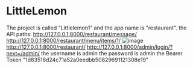 # LittleLemon
The project is called "Littlelemon1" and the app name is "restaurant".
the API paths: http://127.0.0.1:8000/restaurant/message/
http://127.0.0.1:8000/restaurant/menu/items/1/
![image](https://github.com/Rachida2001/LittleLemon/assets/123777131/f8304099-2199-48c9-8f7f-9351e306f42b)
http://127.0.0.1:8000/restaurant/
http://127.0.0.1:8000/admin/login/?next=/admin/
the username is admin
the password is admin
the Bearer Token "1d83516d24c71a52a0eedbb50829691121308e19"
